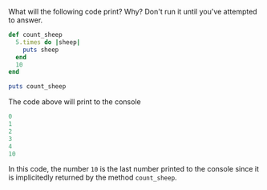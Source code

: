 What will the following code print? Why? Don't run it until you've attempted to answer.

```ruby
def count_sheep
  5.times do |sheep|
    puts sheep
  end
  10
end

puts count_sheep
```

The code above will print to the console

```ruby
0
1
2
3
4
10
```

In this code, the number `10` is the last number printed to the console since it is implicitedly returned by the method `count_sheep`. 


